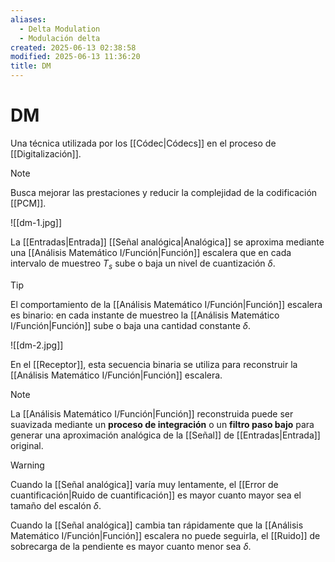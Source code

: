 ```yaml
---
aliases:
  - Delta Modulation
  - Modulación delta
created: 2025-06-13 02:38:58
modified: 2025-06-13 11:36:20
title: DM
---
```


# DM

Una técnica utilizada por los [[Códec|Códecs]] en el proceso de [[Digitalización]].

> [!note]
> Busca mejorar las prestaciones y reducir la complejidad de la codificación [[PCM]].

![[dm-1.jpg]]

La [[Entradas|Entrada]] [[Señal analógica|Analógica]] se aproxima mediante una [[Análisis Matemático I/Función|Función]] escalera que en cada intervalo de muestreo $T_s$ sube o baja un nivel de cuantización $\delta$.

> [!tip]
> El comportamiento de la [[Análisis Matemático I/Función|Función]] escalera es binario: en cada instante de muestreo la [[Análisis Matemático I/Función|Función]] sube o baja una cantidad constante $\delta$.

![[dm-2.jpg]]

En el [[Receptor]], esta secuencia binaria se utiliza para reconstruir la [[Análisis Matemático I/Función|Función]] escalera.

> [!note]
> La [[Análisis Matemático I/Función|Función]] reconstruida puede ser suavizada mediante un **proceso de integración** o un **filtro paso bajo** para generar una aproximación analógica de la [[Señal]] de [[Entradas|Entrada]] original.

> [!warning]
> Cuando la [[Señal analógica]] varía muy lentamente, el [[Error de cuantificación|Ruido de cuantificación]] es mayor cuanto mayor sea el tamaño del escalón $\delta$.
> 
> Cuando la [[Señal analógica]] cambia tan rápidamente que la [[Análisis Matemático I/Función|Función]] escalera no puede seguirla, el [[Ruido]] de sobrecarga de la pendiente es mayor cuanto menor sea $\delta$.

